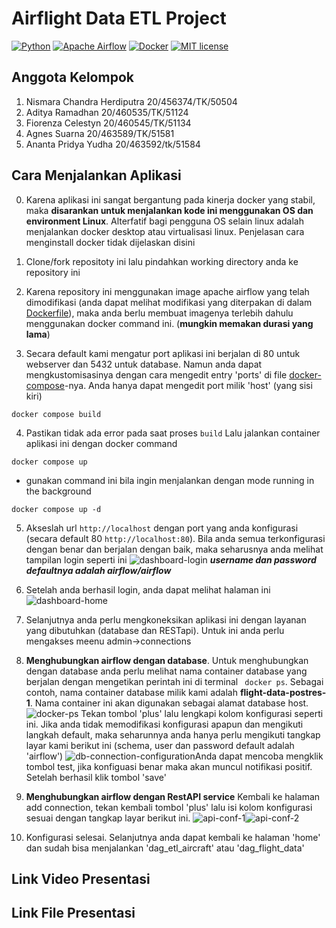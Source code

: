 # Airflight Data ETL Project
[![Python](https://img.shields.io/badge/Python-3776AB?style=for-the-badge&logo=python&logoColor=white)](https://www.python.org/)
[![Apache Airflow](https://img.shields.io/badge/Apache%20Airflow-017CEE?style=for-the-badge&logo=Apache%20Airflow&logoColor=white)](https://airflow.apache.org/)
[![Docker](https://img.shields.io/badge/docker-%230db7ed.svg?style=for-the-badge&logo=docker&logoColor=white)](https://docker.com)
[![MIT license](https://img.shields.io/badge/License-MIT-blue.svg?style=flat-square&logo=appveyor)](https://lbesson.mit-license.org/)

## Anggota Kelompok
1. Nismara Chandra Herdiputra 20/456374/TK/50504
2. Aditya Ramadhan 20/460535/TK/51124
3. Fiorenza Celestyn 20/460545/TK/51134
4. Agnes Suarna  20/463589/TK/51581
5. Ananta Pridya Yudha 20/463592/tk/51584


## Cara Menjalankan Aplikasi
0. Karena aplikasi ini sangat bergantung pada kinerja docker yang stabil, maka **disarankan untuk menjalankan kode ini menggunakan OS dan environment Linux**. Alterfatif bagi pengguna OS selain linux adalah menjalankan docker desktop atau virtualisasi linux. Penjelasan cara menginstall docker tidak dijelaskan disini

1. Clone/fork repositoty ini lalu pindahkan working directory anda ke repository ini
2. Karena repository ini menggunakan image apache airflow yang telah dimodifikasi (anda dapat melihat modifikasi yang diterpakan di dalam [Dockerfile](./Dockerfile)), maka anda berlu membuat imagenya terlebih dahulu menggunakan docker command ini. (**mungkin memakan durasi yang lama**)
3. Secara default kami mengatur port aplikasi ini berjalan di 80 untuk webserver dan 5432 untuk database. Namun anda dapat mengkustomisasinya dengan cara mengedit entry 'ports' di file [docker-compose](./docker-compose.yaml)-nya. Anda hanya dapat mengedit port milik 'host' (yang sisi kiri)
```
docker compose build
```
4. Pastikan tidak ada error pada saat proses ```build``` Lalu jalankan container aplikasi ini dengan docker command
```
docker compose up
````
*  gunakan command ini bila ingin menjalankan dengan mode running in the background 
```
docker compose up -d
```
5. Akseslah url ```http://localhost``` dengan port yang anda konfigurasi (secara default 80 ```http://localhost:80```). Bila anda semua terkonfigurasi dengan  benar dan berjalan dengan baik, maka seharusnya anda melihat tampilan login seperti ini
![dashboard-login](./pictures/dashboard-login.png)
***username dan password defaultnya adalah airflow/airflow***

6. Setelah anda berhasil login, anda dapat melihat halaman ini ![dashboard-home](/pictures/dashboard-home.png)

7. Selanjutnya anda perlu mengkoneksikan aplikasi ini dengan layanan yang dibutuhkan (database dan RESTapi). Untuk ini anda perlu mengakses meenu admin->connections

8. **Menghubungkan airflow dengan database**. Untuk menghubungkan dengan database anda perlu melihat nama container database yang berjalan dengan mengetikan perintah ini di terminal ``` docker ps```. Sebagai contoh, nama container database milik kami adalah **flight-data-postres-1**. Nama container ini akan digunakan sebagai alamat database host. ![docker-ps](./pictures/docker-ps.png)
 Tekan tombol 'plus' lalu lengkapi kolom konfigurasi seperti ini. Jika anda tidak memodifikasi konfigurasi apapun dan mengikuti langkah default, maka seharunnya anda hanya perlu mengikuti tangkap layar kami berikut ini (schema, user dan password default adalah 'airflow') ![db-connection-configuration](./pictures/db-conf.png)Anda dapat mencoba mengklik tombol test, jika konfiguasi benar maka akan muncul notifikasi positif. Setelah berhasil klik tombol 'save'

 9. **Menghubungkan airflow dengan RestAPI service**
 Kembali ke halaman add connection, tekan kembali tombol 'plus' lalu isi kolom konfigurasi sesuai dengan tangkap layar berikut ini. ![api-conf-1](./pictures/api-conf-1.png)![api-conf-2](./pictures/api-conf-2.png)

 10. Konfigurasi selesai. Selanjutnya anda dapat kembali ke halaman 'home' dan sudah bisa menjalankan 'dag_etl_aircraft' atau 'dag_flight_data'



## Link Video Presentasi

## Link File Presentasi

